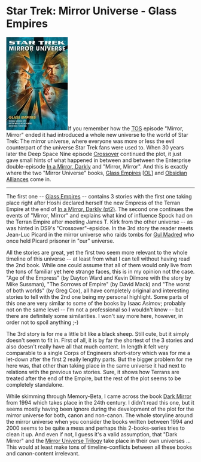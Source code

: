 # Star Trek: Mirror Universe - Glass Empires 

<img src="glassempire.jpg" alt="Cover picture taken from OpenLibrary.org" class="left" />If you remember how the <abbr title="The Original Series">TOS</abbr> episode "Mirror, Mirror" ended it had introduced a whole new universe to the world of Star Trek: The mirror universe, where everyone was more or less the evil counterpart of the universe Star Trek fans were used to. When 30 years later the Deep Space Nine episode [Crossover](http://memory-alpha.org/en/wiki/Crossover_(episode)) continued the plot, it just gave small hints of what happened in between and between the Enterprise double-episode [In a Mirror, Darkly](http://memory-alpha.org/en/wiki/In_a_Mirror%2C_Darkly_%28episode%29) and "Mirror, Mirror". And this is exactly where the two "Mirror Universe" books, [Glass Empires](http://www.amazon.com/Star-Trek-Mirror-Universe-Empires/dp/1416524592/) [[OL](http://openlibrary.org/b/OL8457081M)] and [Obsidian Alliances](http://www.amazon.com/Obsidian-Alliances-Star-Mirror-Universe/dp/1416524711/) come in. 

-------------------------------

The first one -- [Glass Empires](http://openlibrary.org/b/OL8457081M) -- contains 3 stories with the first one taking place right after Hoshi declared herself the new Empress of the Terran Empire at the end of [In a Mirror, Darkly (pt2)](http://memory-alpha.org/en/wiki/In_a_Mirror%2C_Darkly%2C_Part_II_%28episode%29). The second one continues the events of "Mirror, Mirror" and explains what kind of influence Spock had on the Terran Empire after meeting James T. Kirk from the other universe -- as was hinted in DS9's "Crossover"-epsidoe. In the 3rd story the reader meets Jean-Luc Picard in the mirror universe who raids tombs for [Gul Madred](http://memory-alpha.org/en/wiki/Madred) who once held Picard prisoner in "our" universe.

All the stories are great, yet the first two seem more relevant to the whole timeline of this universe -- at least from what I can tell without having read the 2nd book. While one could assume that all of them would only live from the tons of familiar yet here strange faces, this is in my opinion not the case. "Age of the Empress" (by Dayton Ward and Kevin Dilmore with the story by Mike Sussman), "The Sorrows of Empire" (by David Mack) and "The worst of both worlds" (by Greg Cox), all have completely original and interesting stories to tell with the 2nd one being my personal highlight. Some parts of this one are very similar to some of the books by Isaac Asimov; probably not on the same level -- I'm not a professional so I wouldn't know -- but there are definitely some similarities. I won't say more here, however, in order not to spoil anything ;-)

The 3rd story is for me a little bit like a black sheep. Still cute, but it simply doesn't seem to fit in. First of all, it is by far the shortest of the 3 stories and also doesn't really have all that much content. In length it felt very comparable to a single Corps of Engineers short-story which was for me a let-down after the first 2 really lengthy parts. But the bigger problem for me here was, that other than taking place in the same universe it had next to relations with the previous two stories. Sure, it shows how Terrans are treated after the end of the Empire, but the rest of the plot seems to be completely standalone. 

While skimming through Memory-Beta, I came across the book [Dark Mirror](http://startrek.wikia.com/wiki/Dark_Mirror) from 1994 which takes place in the 24th century. I didn't read this one, but it seems mostly having been ignore during the development of the plot for the mirror universe for both, canon and non-canon. The whole storyline around the mirror universe when you consider the books written between 1994 and 2000 seems to be quite a mess and perhaps this 2-books-series tries to clean it up. And even if not, I guess it's a valid assumption, that "Dark Mirror" and the [Mirror Universe Trilogy](http://startrek.wikia.com/wiki/Mirror_Universe_Trilogy) take place in their own universes ... This would at least make tons of timeline-conflicts between all these books and canon-content irrelevant.
